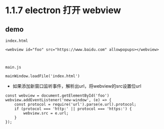 # 1.1.7 electron 打开 webview


## demo 

```
index.html

<webview id="foo" src="https://www.baidu.com" allowpopups></webview>



main.js

mainWindow.loadFile('index.html')
```

- 如果添加新窗口监听事件，解析出url，将webview的src设置位url

```
const webview = document.getElementById('foo')
webview.addEventListener('new-window', (e) => {
    const protocol = require('url').parse(e.url).protocol;
    if (protocol === 'http:' || protocol === 'https:') {
        webview.src = e.url;
    }
});
```
